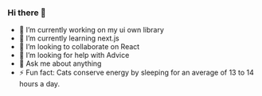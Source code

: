 ### Hi there 👋

- 🔭 I’m currently working on my ui own library
- 🌱 I’m currently learning next.js
- 👯 I’m looking to collaborate on React
- 🤔 I’m looking for help with Advice
- 💬 Ask me about anything
- ⚡ Fun fact: Cats conserve energy by sleeping for an average of 13 to 14 hours a day.
